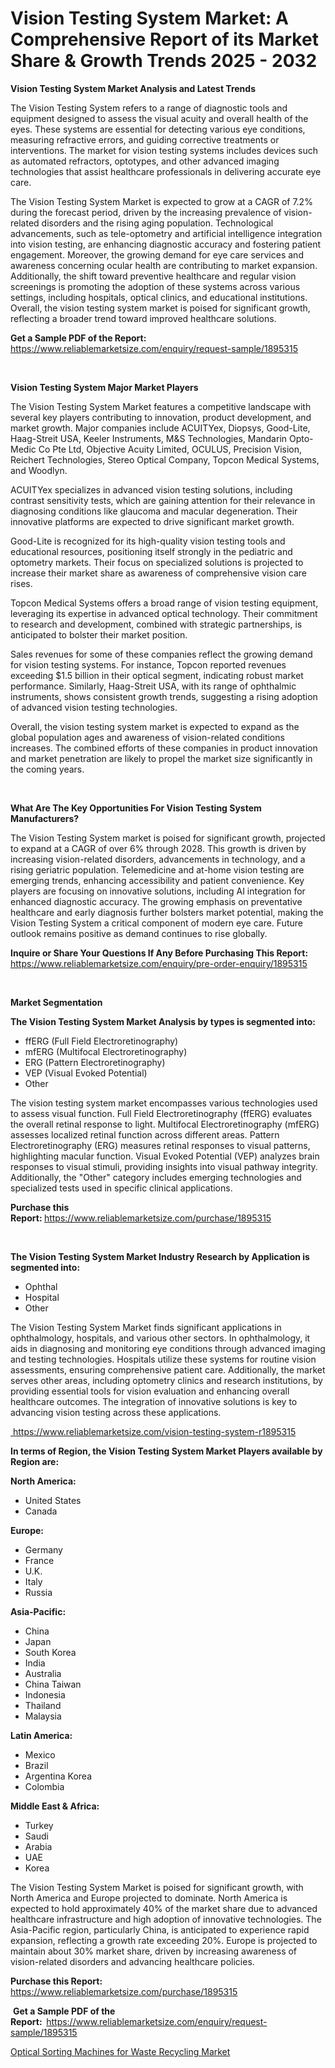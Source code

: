 <p><h1>Vision Testing System Market: A Comprehensive Report of its Market Share & Growth Trends 2025 - 2032</h1></p><p><strong>Vision Testing System Market Analysis and Latest Trends</strong></p>
<p><p>The Vision Testing System refers to a range of diagnostic tools and equipment designed to assess the visual acuity and overall health of the eyes. These systems are essential for detecting various eye conditions, measuring refractive errors, and guiding corrective treatments or interventions. The market for vision testing systems includes devices such as automated refractors, optotypes, and other advanced imaging technologies that assist healthcare professionals in delivering accurate eye care.</p><p>The Vision Testing System Market is expected to grow at a CAGR of 7.2% during the forecast period, driven by the increasing prevalence of vision-related disorders and the rising aging population. Technological advancements, such as tele-optometry and artificial intelligence integration into vision testing, are enhancing diagnostic accuracy and fostering patient engagement. Moreover, the growing demand for eye care services and awareness concerning ocular health are contributing to market expansion. Additionally, the shift toward preventive healthcare and regular vision screenings is promoting the adoption of these systems across various settings, including hospitals, optical clinics, and educational institutions. Overall, the vision testing system market is poised for significant growth, reflecting a broader trend toward improved healthcare solutions.</p></p>
<p><strong>Get a Sample PDF of the Report:&nbsp;</strong> <a href="https://www.reliablemarketsize.com/enquiry/request-sample/1895315?utm_campaign=3348&utm_medium=2&utm_source=Github&utm_content=ia&utm_term=28032025&utm_id=vision-testing-system">https://www.reliablemarketsize.com/enquiry/request-sample/1895315</a></p>
<p>&nbsp;</p>
<p><strong>Vision Testing System Major Market Players</strong></p>
<p><p>The Vision Testing System Market features a competitive landscape with several key players contributing to innovation, product development, and market growth. Major companies include ACUITYex, Diopsys, Good-Lite, Haag-Streit USA, Keeler Instruments, M&S Technologies, Mandarin Opto-Medic Co Pte Ltd, Objective Acuity Limited, OCULUS, Precision Vision, Reichert Technologies, Stereo Optical Company, Topcon Medical Systems, and Woodlyn.</p><p>ACUITYex specializes in advanced vision testing solutions, including contrast sensitivity tests, which are gaining attention for their relevance in diagnosing conditions like glaucoma and macular degeneration. Their innovative platforms are expected to drive significant market growth.</p><p>Good-Lite is recognized for its high-quality vision testing tools and educational resources, positioning itself strongly in the pediatric and optometry markets. Their focus on specialized solutions is projected to increase their market share as awareness of comprehensive vision care rises.</p><p>Topcon Medical Systems offers a broad range of vision testing equipment, leveraging its expertise in advanced optical technology. Their commitment to research and development, combined with strategic partnerships, is anticipated to bolster their market position.</p><p>Sales revenues for some of these companies reflect the growing demand for vision testing systems. For instance, Topcon reported revenues exceeding $1.5 billion in their optical segment, indicating robust market performance. Similarly, Haag-Streit USA, with its range of ophthalmic instruments, shows consistent growth trends, suggesting a rising adoption of advanced vision testing technologies.</p><p>Overall, the vision testing system market is expected to expand as the global population ages and awareness of vision-related conditions increases. The combined efforts of these companies in product innovation and market penetration are likely to propel the market size significantly in the coming years.</p></p>
<p>&nbsp;</p>
<p><strong>What Are The Key Opportunities For Vision Testing System Manufacturers?</strong></p>
<p><p>The Vision Testing System market is poised for significant growth, projected to expand at a CAGR of over 6% through 2028. This growth is driven by increasing vision-related disorders, advancements in technology, and a rising geriatric population. Telemedicine and at-home vision testing are emerging trends, enhancing accessibility and patient convenience. Key players are focusing on innovative solutions, including AI integration for enhanced diagnostic accuracy. The growing emphasis on preventative healthcare and early diagnosis further bolsters market potential, making the Vision Testing System a critical component of modern eye care. Future outlook remains positive as demand continues to rise globally.</p></p>
<p><strong>Inquire or Share Your Questions If Any Before Purchasing This Report:</strong> <a href="https://www.reliablemarketsize.com/enquiry/pre-order-enquiry/1895315?utm_campaign=3348&utm_medium=2&utm_source=Github&utm_content=ia&utm_term=28032025&utm_id=vision-testing-system">https://www.reliablemarketsize.com/enquiry/pre-order-enquiry/1895315</a></p>
<p>&nbsp;</p>
<p><strong>Market Segmentation</strong></p>
<p><strong>The Vision Testing System Market Analysis by types is segmented into:</strong></p>
<p><ul><li>ffERG (Full Field Electroretinography)</li><li>mfERG (Multifocal Electroretinography)</li><li>ERG (Pattern Electroretinography)</li><li>VEP (Visual Evoked Potential)</li><li>Other</li></ul></p>
<p><p>The vision testing system market encompasses various technologies used to assess visual function. Full Field Electroretinography (ffERG) evaluates the overall retinal response to light. Multifocal Electroretinography (mfERG) assesses localized retinal function across different areas. Pattern Electroretinography (ERG) measures retinal responses to visual patterns, highlighting macular function. Visual Evoked Potential (VEP) analyzes brain responses to visual stimuli, providing insights into visual pathway integrity. Additionally, the "Other" category includes emerging technologies and specialized tests used in specific clinical applications.</p></p>
<p><strong>Purchase this Report:&nbsp;</strong><a href="https://www.reliablemarketsize.com/purchase/1895315?utm_campaign=3348&utm_medium=2&utm_source=Github&utm_content=ia&utm_term=28032025&utm_id=vision-testing-system">https://www.reliablemarketsize.com/purchase/1895315</a></p>
<p>&nbsp;</p>
<p><strong>The Vision Testing System Market Industry Research by Application is segmented into:</strong></p>
<p><ul><li>Ophthal</li><li>Hospital</li><li>Other</li></ul></p>
<p><p>The Vision Testing System Market finds significant applications in ophthalmology, hospitals, and various other sectors. In ophthalmology, it aids in diagnosing and monitoring eye conditions through advanced imaging and testing technologies. Hospitals utilize these systems for routine vision assessments, ensuring comprehensive patient care. Additionally, the market serves other areas, including optometry clinics and research institutions, by providing essential tools for vision evaluation and enhancing overall healthcare outcomes. The integration of innovative solutions is key to advancing vision testing across these applications.</p></p>
<p><a href="https://www.reliablemarketsize.com/vision-testing-system-r1895315?utm_campaign=3348&utm_medium=2&utm_source=Github&utm_content=ia&utm_term=28032025&utm_id=vision-testing-system">&nbsp;https://www.reliablemarketsize.com/vision-testing-system-r1895315</a></p>
<p><strong>In terms of Region, the Vision Testing System Market Players available by Region are:</strong></p>
<p>
    <p> <strong> North America: </strong>
        <ul>
            <li>United States</li>
            <li>Canada</li>
        </ul>
        </p> 
    <p> <strong> Europe: </strong>
        <ul>
            <li>Germany</li>
            <li>France</li>
            <li>U.K.</li>
            <li>Italy</li>
            <li>Russia</li>
        </ul>
        </p> 
    <p> <strong> Asia-Pacific: </strong>
        <ul>
            <li>China</li>
            <li>Japan</li>
            <li>South Korea</li>
            <li>India</li>
            <li>Australia</li>
            <li>China Taiwan</li>
            <li>Indonesia</li>
            <li>Thailand</li>
            <li>Malaysia</li>
        </ul>
        </p> 
    <p> <strong> Latin America: </strong>
        <ul>
            <li>Mexico</li>
            <li>Brazil</li>
            <li>Argentina Korea</li>
            <li>Colombia</li>
        </ul>
        </p> 
    <p> <strong> Middle East & Africa: </strong>
        <ul>
            <li>Turkey</li>
            <li>Saudi</li>
            <li>Arabia</li>
            <li>UAE</li>
            <li>Korea</li>
        </ul>
    </p>
    </p>
<p><p>The Vision Testing System Market is poised for significant growth, with North America and Europe projected to dominate. North America is expected to hold approximately 40% of the market share due to advanced healthcare infrastructure and high adoption of innovative technologies. The Asia-Pacific region, particularly China, is anticipated to experience rapid expansion, reflecting a growth rate exceeding 20%. Europe is projected to maintain about 30% market share, driven by increasing awareness of vision-related disorders and advancing healthcare policies.</p></p>
<p><strong>Purchase this Report: </strong><a href="https://www.reliablemarketsize.com/purchase/1895315?utm_campaign=3348&utm_medium=2&utm_source=Github&utm_content=ia&utm_term=28032025&utm_id=vision-testing-system">https://www.reliablemarketsize.com/purchase/1895315</a></p>
<p>&nbsp;<strong>Get a Sample PDF of the Report:&nbsp;&nbsp;</strong><a href="https://www.reliablemarketsize.com/enquiry/request-sample/1895315?utm_campaign=3348&utm_medium=2&utm_source=Github&utm_content=ia&utm_term=28032025&utm_id=vision-testing-system">https://www.reliablemarketsize.com/enquiry/request-sample/1895315</a></p>
<p><strong></strong></p>
<p><p><a href="https://github.com/lestymbango/Market-Research-Report-List-1/blob/main/optical-sorting-machines-for-waste-recycling-market.md?utm_campaign=3348&utm_medium=2&utm_source=Github&utm_content=ia&utm_term=28032025&utm_id=vision-testing-system">Optical Sorting Machines for Waste Recycling Market</a></p></p>